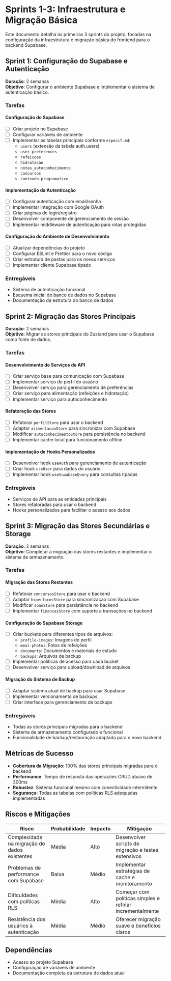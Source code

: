 # Sprints 1-3: Infraestrutura e Migração Básica

Este documento detalha as primeiras 3 sprints do projeto, focadas na configuração da infraestrutura e migração básica do frontend para o backend Supabase.

## Sprint 1: Configuração do Supabase e Autenticação

**Duração**: 2 semanas  
**Objetivo**: Configurar o ambiente Supabase e implementar o sistema de autenticação básico.

### Tarefas

#### Configuração do Supabase
- [ ] Criar projeto no Supabase
- [ ] Configurar variáveis de ambiente
- [ ] Implementar as tabelas principais conforme `especif.md`:
  - `users` (extensão da tabela auth.users)
  - `user_preferences`
  - `refeicoes`
  - `hidratacao`
  - `notas_autoconhecimento`
  - `concursos`
  - `conteudo_programatico`

#### Implementação da Autenticação
- [ ] Configurar autenticação com email/senha
- [ ] Implementar integração com Google OAuth
- [ ] Criar páginas de login/registro
- [ ] Desenvolver componente de gerenciamento de sessão
- [ ] Implementar middleware de autenticação para rotas protegidas

#### Configuração do Ambiente de Desenvolvimento
- [ ] Atualizar dependências do projeto
- [ ] Configurar ESLint e Prettier para o novo código
- [ ] Criar estrutura de pastas para os novos serviços
- [ ] Implementar cliente Supabase tipado

### Entregáveis
- Sistema de autenticação funcional
- Esquema inicial do banco de dados no Supabase
- Documentação da estrutura do banco de dados

## Sprint 2: Migração das Stores Principais

**Duração**: 2 semanas  
**Objetivo**: Migrar as stores principais do Zustand para usar o Supabase como fonte de dados.

### Tarefas

#### Desenvolvimento de Serviços de API
- [ ] Criar serviço base para comunicação com Supabase
- [ ] Implementar serviço de perfil do usuário
- [ ] Desenvolver serviço para gerenciamento de preferências
- [ ] Criar serviço para alimentação (refeições e hidratação)
- [ ] Implementar serviço para autoconhecimento

#### Refatoração das Stores
- [ ] Refatorar `perfilStore` para usar o backend
- [ ] Adaptar `alimentacaoStore` para sincronizar com Supabase
- [ ] Modificar `autoconhecimentoStore` para persistência no backend
- [ ] Implementar cache local para funcionamento offline

#### Implementação de Hooks Personalizados
- [ ] Desenvolver hook `useAuth` para gerenciamento de autenticação
- [ ] Criar hook `useUser` para dados do usuário
- [ ] Implementar hook `useSupabaseQuery` para consultas tipadas

### Entregáveis
- Serviços de API para as entidades principais
- Stores refatoradas para usar o backend
- Hooks personalizados para facilitar o acesso aos dados

## Sprint 3: Migração das Stores Secundárias e Storage

**Duração**: 2 semanas  
**Objetivo**: Completar a migração das stores restantes e implementar o sistema de armazenamento.

### Tarefas

#### Migração das Stores Restantes
- [ ] Refatorar `concursosStore` para usar o backend
- [ ] Adaptar `hiperfocosStore` para sincronização com Supabase
- [ ] Modificar `sonoStore` para persistência no backend
- [ ] Implementar `financasStore` com suporte a transações no backend

#### Configuração do Supabase Storage
- [ ] Criar buckets para diferentes tipos de arquivos:
  - `profile-images`: Imagens de perfil
  - `meal-photos`: Fotos de refeições
  - `documents`: Documentos e materiais de estudo
  - `backups`: Arquivos de backup
- [ ] Implementar políticas de acesso para cada bucket
- [ ] Desenvolver serviço para upload/download de arquivos

#### Migração do Sistema de Backup
- [ ] Adaptar sistema atual de backup para usar Supabase
- [ ] Implementar versionamento de backups
- [ ] Criar interface para gerenciamento de backups

### Entregáveis
- Todas as stores principais migradas para o backend
- Sistema de armazenamento configurado e funcional
- Funcionalidade de backup/restauração adaptada para o novo backend

## Métricas de Sucesso

- **Cobertura da Migração**: 100% das stores principais migradas para o backend
- **Performance**: Tempo de resposta das operações CRUD abaixo de 300ms
- **Robustez**: Sistema funcional mesmo com conectividade intermitente
- **Segurança**: Todas as tabelas com políticas RLS adequadas implementadas

## Riscos e Mitigações

| Risco | Probabilidade | Impacto | Mitigação |
|-------|--------------|---------|-----------|
| Complexidade na migração de dados existentes | Média | Alto | Desenvolver scripts de migração e testes extensivos |
| Problemas de performance com Supabase | Baixa | Médio | Implementar estratégias de cache e monitoramento |
| Dificuldades com políticas RLS | Média | Alto | Começar com políticas simples e refinar incrementalmente |
| Resistência dos usuários à autenticação | Média | Médio | Oferecer migração suave e benefícios claros |

## Dependências

- Acesso ao projeto Supabase
- Configuração de variáveis de ambiente
- Documentação completa da estrutura de dados atual
